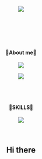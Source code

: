 <!--글짜 가운데 정렬 -->
<div align="center"> 
 
<!-- 배너 -->
<a href="https://github.com/Jangorithm"><img src="https://capsule-render.vercel.app/api?type=waving&color=00FFFF&height=200&section=footer&text=Jangorithm%20Github&fontSize=60"/></a>

<!--띄어쓰기-->
<br/><br/>
<br/><br/>


 
#### 📰About me📰
<!-- 어바웃 미 로고  -->
<!-- 인스타그램 로고 링크  --> <a href="https://www.instagram.com/jangho_9/"><img src="https://img.shields.io/badge/Instagram-33CCFF?style=for-the-badge&logo=Instagram&logoColor=white"/></a> 
<!-- Gmail 로고 링크 --> 
<a href="cjh617000@gmail.com"><img src="https://img.shields.io/badge/Gmail-CC66FF?style=for-the-badge&logo=gmail&logoColor=white"/></a> 


<br/>

<br/>
<!-- 스킬 로고 -->
 
#### 🧰SKILLS🧰

<!-- 파이썬 로고 링크 -->
 <a href="https://github.com/Jangorithm/python-basics"><img src="https://img.shields.io/badge/Python-0099CC?style=for-the-badge&logo=Python&logoColor=ffdd54"/></a>

 
 <br/>
 
 ## Hi there
</div>
